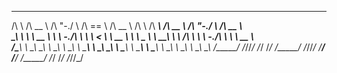 
   __     ______     __    __     ______     ______     __         ______     ______     __    __     ______    
  /\ \   /\  __ \   /\ "-./  \   /\  == \   /\  __ \   /\ \       /\  ___\   /\  __ \   /\ "-./  \   /\  __ \   
 _\_\ \  \ \  __ \  \ \ \-./\ \  \ \  __<   \ \  __ \  \ \ \____  \ \  __\   \ \ \/\ \  \ \ \-./\ \  \ \  __ \  
/\_____\  \ \_\ \_\  \ \_\ \ \_\  \ \_____\  \ \_\ \_\  \ \_____\  \ \_____\  \ \_____\  \ \_\ \ \_\  \ \_\ \_\ 
\/_____/   \/_/\/_/   \/_/  \/_/   \/_____/   \/_/\/_/   \/_____/   \/_____/   \/_____/   \/_/  \/_/   \/_/\/_/ 
                                                                                                                
